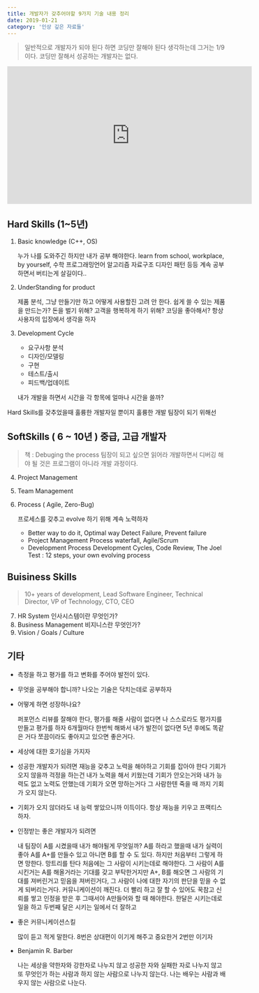```yaml
---
title: 개발자가 갖추어야할 9가지 기술 내용 정리
date: 2019-01-21
category: '인상 깊은 자료들'
---
```


> 일반적으로 개발자가 되야 된다 하면 코딩만 잘해야 된다 생각하는데 그거는 1/9 이다. 코딩만 잘해서 성공하는 개발자는 없다.


<iframe width="560" height="315" src="https://www.youtube.com/embed/fHyTA-UIcqs" frameborder="0" allow="accelerometer; autoplay; encrypted-media; gyroscope; picture-in-picture" allowfullscreen></iframe>

## Hard Skills (1~5년)

1. Basic knowledge (C++, OS)

    누가 나를 도와주긴 하지만 내가 공부 해야한다. learn from school, workplace, by yourself, 수학 프로그래밍언어 알고리즘 자료구조 디자인 패턴 등등 계속 공부하면서 버티는게 살길이다..

2. UnderStanding for product

    제품 분석, 그냥 만들기만 하고 어떻게 사용할진 고려 안 한다. 쉽게 쓸 수 있는 제품을 만드는가? 돈을 벌기 위해? 고객을 행복하게 하기 위해? 코딩을 좋아해서? 항상 사용자의 입장에서 생각을 하자

3. Development Cycle
    - 요구사항 분석
    - 디자인/모델링
    - 구현
    - 테스트/출시
    - 피드백/업데이트

    내가 개발을 하면서 시간을 각 항목에 얼마나 시간을 쓸까?

Hard Skills를 갖추었을때 훌륭한 개발자일 뿐이지 훌륭한 개발 팀장이 되기 위해선

## SoftSkills ( 6 ~ 10년 ) 중급, 고급 개발자

> 책 : Debuging the process 팀장이 되고 싶으면 읽어라 개발하면서 디버깅 해야 될 것은 프로그램이 아니라 개발 과정이다.

4. Project Management
5. Team Management
6. Process ( Agile, Zero-Bug)

    프로세스를 갖추고 evolve 하기 위해 계속 노력하자

    - Better way to do it, Optimal way Detect Failure, Prevent failure
    - Project Management Process waterfall, Agile/Scrum
    - Development Process Development Cycles, Code Review, The Joel Test : 12 steps, your own evolving process

## Buisiness Skills

> 10+ years of development, Lead Software Engineer, Technical Director, VP of Technology, CTO, CEO

7. HR System 인사시스템이란 무엇인가?
8. Business Management 비지니스란 무엇인가?
9. Vision / Goals / Culture

## 기타

- 측정을 하고 평가를 하고 변화를 주어야 발전이 있다.
- 무엇을 공부해야 합니까? 나오는 기술은 닥치는데로 공부하자
- 어떻게 하면 성장하나요?

    퍼포먼스 리뷰를 잘해야 한다, 평가를 해줄 사람이 없다면 나 스스로라도 평가지를 만들고 평가를 하자 6개월마다 한번씩 해봐서 내가 발전이 없다면 5년 후에도 똑같은 거다 쪼끔이라도 좋아지고 있으면 좋은거다.

- 세상에 대한 호기심을 가지자
- 성공한 개발자가 되려면 재능을 갖추고 노력을 해야하고 기회를 잡아야 한다 기회가 오지 않을까 걱정을 하는건 내가 노력을 해서 키웠는데 기회가 안오는거와 내가 능력도 없고 노력도 안했는데 기회가 오면 망하는거다 그 사람한텐 죽을 때 까지 기회가 오지 않는다.
- 기회가 오지 않더라도 내 능력 쌓았으니까 이득이다. 항상 재능을 키우고 프랙티스 하자.
- 인정받는 좋은 개발자가 되려면

    내 팀장이 A를 시켰을때 내가 해야될게 무엇일까? A를 하라고 했을때 내가 실력이 좋아 A를 A+를 만들수 있고 아니면 B를 할 수 도 있다. 하지만 처음부터 그렇게 하면 망한다. 망트리를 탄다 처음에는 그 사람이 시키는데로 해야한다. 그 사람이 A를 시킨거는 A를 해올거라는 기대를 갖고 부탁한거지만 A+, B를 해오면 그 사람의 기대를 져버린거고 믿음을 져버린거다, 그 사람이 나에 대한 자기의 판단을 믿을 수 없게 되버리는거다. 커뮤니케이션이 깨진다. 더 빨리 하고 잘 할 수 있어도 꾹참고 신뢰를 쌓고 인정을 받은 후 그때서야 A만들어와 할 때 해야한다. 한달은 시키는데로 일을 하고 두번째 달은 시키는 일에서 더 잘하고 

- 좋은 커뮤니케이션스킬

    많이 듣고 적게 말한다. 8번은 상대편이 이기게 해주고 중요한거 2번만 이기자

- Benjamin R. Barber

    나는 세상을 약한자와 강한자로 나누지 않고 성공한 자와 실패한 자로 나누지 않고 또 무엇인가 하는 사람과 하지 않는 사람으로 나누지 않는다. 나는 배우는 사람과 배우지 않는 사람으로 나눈다.